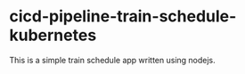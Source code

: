 # cicd-pipeline-train-schedule-kubernetes

This is a simple train schedule app written using nodejs. 

